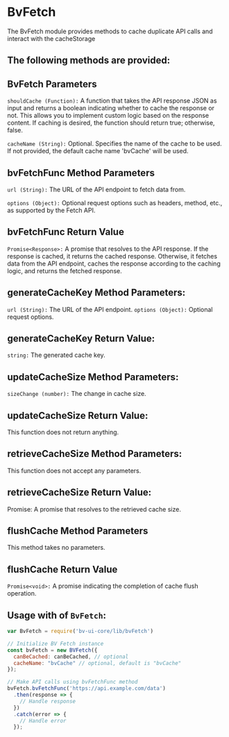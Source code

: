 # BvFetch

The BvFetch module provides methods to cache duplicate API calls and interact with the cacheStorage


## The following methods are provided:

## BvFetch Parameters
`shouldCache (Function):` A function that takes the API response JSON as input and returns a boolean indicating whether to cache the response or not. This allows you to implement custom logic based on the response content. If caching is desired, the function should return true; otherwise, false.

`cacheName (String):` Optional. Specifies the name of the cache to be used. If not provided, the default cache name 'bvCache' will be used.

## bvFetchFunc Method Parameters
`url (String):` The URL of the API endpoint to fetch data from.

`options (Object):` Optional request options such as headers, method, etc., as supported by the Fetch API.

## bvFetchFunc Return Value
`Promise<Response>:` A promise that resolves to the API response. If the response is cached, it returns the cached response. Otherwise, it fetches data from the API endpoint, caches the response according to the caching logic, and returns the fetched response.

## generateCacheKey Method Parameters:
`url (String):` The URL of the API endpoint.
`options (Object):` Optional request options.

## generateCacheKey Return Value:
`string:` The generated cache key.

## updateCacheSize Method Parameters:
`sizeChange (number):` The change in cache size.

## updateCacheSize Return Value: 
This function does not return anything.

## retrieveCacheSize Method Parameters: 
This function does not accept any parameters.

## retrieveCacheSize Return Value:
Promise<number>: A promise that resolves to the retrieved cache size.

## flushCache Method Parameters
This method takes no parameters.

## flushCache Return Value
`Promise<void>:` A promise indicating the completion of cache flush operation.


## Usage with of `BvFetch`:

```js
var BvFetch = require('bv-ui-core/lib/bvFetch')

// Initialize BV Fetch instance
const bvFetch = new BVFetch({
  canBeCached: canBeCached, // optional
  cacheName: "bvCache" // optional, default is "bvCache"
});

// Make API calls using bvFetchFunc method
bvFetch.bvFetchFunc('https://api.example.com/data')
  .then(response => {
    // Handle response
  })
  .catch(error => {
    // Handle error
  });
  ```
